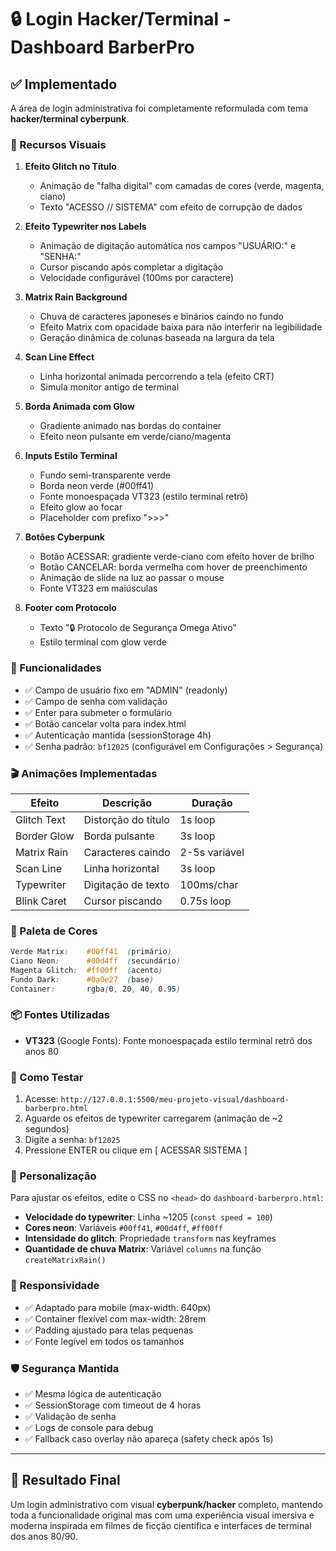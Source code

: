 # 🔒 Login Hacker/Terminal - Dashboard BarberPro

## ✅ Implementado

A área de login administrativa foi completamente reformulada com tema **hacker/terminal cyberpunk**.

### 🎨 Recursos Visuais

1. **Efeito Glitch no Título**
   - Animação de "falha digital" com camadas de cores (verde, magenta, ciano)
   - Texto "ACESSO // SISTEMA" com efeito de corrupção de dados

2. **Efeito Typewriter nos Labels**
   - Animação de digitação automática nos campos "USUÁRIO:" e "SENHA:"
   - Cursor piscando após completar a digitação
   - Velocidade configurável (100ms por caractere)

3. **Matrix Rain Background**
   - Chuva de caracteres japoneses e binários caindo no fundo
   - Efeito Matrix com opacidade baixa para não interferir na legibilidade
   - Geração dinâmica de colunas baseada na largura da tela

4. **Scan Line Effect**
   - Linha horizontal animada percorrendo a tela (efeito CRT)
   - Simula monitor antigo de terminal

5. **Borda Animada com Glow**
   - Gradiente animado nas bordas do container
   - Efeito neon pulsante em verde/ciano/magenta

6. **Inputs Estilo Terminal**
   - Fundo semi-transparente verde
   - Borda neon verde (#00ff41)
   - Fonte monoespaçada VT323 (estilo terminal retrô)
   - Efeito glow ao focar
   - Placeholder com prefixo ">>>"

7. **Botões Cyberpunk**
   - Botão ACESSAR: gradiente verde-ciano com efeito hover de brilho
   - Botão CANCELAR: borda vermelha com hover de preenchimento
   - Animação de slide na luz ao passar o mouse
   - Fonte VT323 em maiúsculas

8. **Footer com Protocolo**
   - Texto "🔒 Protocolo de Segurança Omega Ativo"
   - Estilo terminal com glow verde

### 🎯 Funcionalidades

- ✅ Campo de usuário fixo em "ADMIN" (readonly)
- ✅ Campo de senha com validação
- ✅ Enter para submeter o formulário
- ✅ Botão cancelar volta para index.html
- ✅ Autenticação mantida (sessionStorage 4h)
- ✅ Senha padrão: `bf12025` (configurável em Configurações > Segurança)

### 🎬 Animações Implementadas

| Efeito | Descrição | Duração |
|--------|-----------|---------|
| Glitch Text | Distorção do título | 1s loop |
| Border Glow | Borda pulsante | 3s loop |
| Matrix Rain | Caracteres caindo | 2-5s variável |
| Scan Line | Linha horizontal | 3s loop |
| Typewriter | Digitação de texto | 100ms/char |
| Blink Caret | Cursor piscando | 0.75s loop |

### 🎨 Paleta de Cores

```css
Verde Matrix:    #00ff41  (primário)
Ciano Neon:      #00d4ff  (secundário)
Magenta Glitch:  #ff00ff  (acento)
Fundo Dark:      #0a0e27  (base)
Container:       rgba(0, 20, 40, 0.95)
```

### 📦 Fontes Utilizadas

- **VT323** (Google Fonts): Fonte monoespaçada estilo terminal retrô dos anos 80

### 🚀 Como Testar

1. Acesse: `http://127.0.0.1:5500/meu-projeto-visual/dashboard-barberpro.html`
2. Aguarde os efeitos de typewriter carregarem (animação de ~2 segundos)
3. Digite a senha: `bf12025`
4. Pressione ENTER ou clique em [ ACESSAR SISTEMA ]

### 🔧 Personalização

Para ajustar os efeitos, edite o CSS no `<head>` do `dashboard-barberpro.html`:

- **Velocidade do typewriter**: Linha ~1205 (`const speed = 100`)
- **Cores neon**: Variáveis `#00ff41`, `#00d4ff`, `#ff00ff`
- **Intensidade do glitch**: Propriedade `transform` nas keyframes
- **Quantidade de chuva Matrix**: Variável `columns` na função `createMatrixRain()`

### 📱 Responsividade

- ✅ Adaptado para mobile (max-width: 640px)
- ✅ Container flexível com max-width: 28rem
- ✅ Padding ajustado para telas pequenas
- ✅ Fonte legível em todos os tamanhos

### 🛡️ Segurança Mantida

- ✅ Mesma lógica de autenticação
- ✅ SessionStorage com timeout de 4 horas
- ✅ Validação de senha
- ✅ Logs de console para debug
- ✅ Fallback caso overlay não apareça (safety check após 1s)

---

## 🎉 Resultado Final

Um login administrativo com visual **cyberpunk/hacker** completo, mantendo toda a funcionalidade original mas com uma experiência visual imersiva e moderna inspirada em filmes de ficção científica e interfaces de terminal dos anos 80/90.
